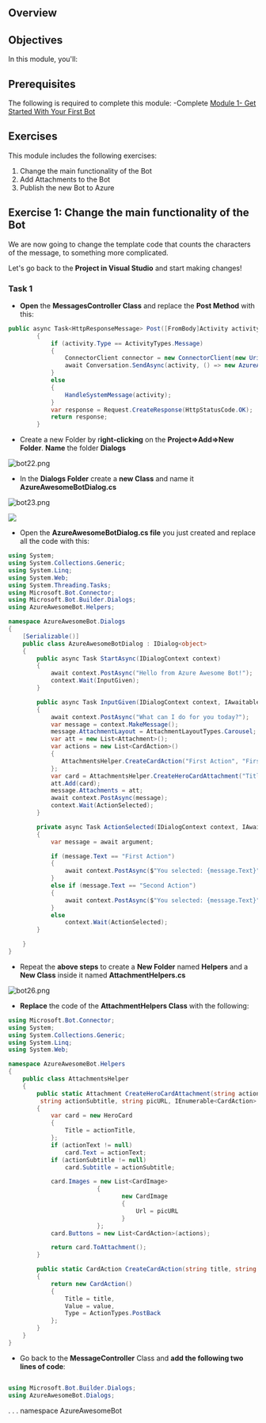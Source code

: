 ## Overview

## Objectives
In this module, you'll:


## Prerequisites
The following is required to complete this module:
-Complete [Module 1- Get Started With Your First Bot](https://github.com/sophiehn/MyBots/tree/master/1.%20Get%20Started%20With%20Your%20First%20Bot)

## Exercises
This module includes the following exercises:
1. Change the main functionality of the Bot
1. Add Attachments to the Bot
1. Publish the new Bot to Azure

## Exercise 1: Change the main functionality of the Bot

We are now going to change the template code that counts the characters of the message, to something more complicated.


Let's go back to the **Project in Visual Studio** and start making changes!


### Task 1
- **Open** the **MessagesController Class** and replace the **Post Method** with this:


```csharp
public async Task<HttpResponseMessage> Post([FromBody]Activity activity)
        {
            if (activity.Type == ActivityTypes.Message)
            {
                ConnectorClient connector = new ConnectorClient(new Uri(activity.ServiceUrl));
                await Conversation.SendAsync(activity, () => new AzureAwesomeBotDialog());
            }
            else
            {
                HandleSystemMessage(activity);
            }
            var response = Request.CreateResponse(HttpStatusCode.OK);
            return response;
        }
```

- Create a new Folder by r**ight-clicking** on the **Project=>Add=>New Folder**. **Name** the folder **Dialogs**


![bot22.png](http://i292.photobucket.com/albums/mm38/iCe-quEen99/bot22.png)


- In the **Dialogs Folder** create a **new Class** and name it **AzureAwesomeBotDialog.cs**

![bot23.png](http://i292.photobucket.com/albums/mm38/iCe-quEen99/bot23.png)

![](http://i292.photobucket.com/albums/mm38/iCe-quEen99/bot24.png)


- Open the **AzureAwesomeBotDialog.cs file** you just created and replace all the code with this:


```csharp
using System;
using System.Collections.Generic;
using System.Linq;
using System.Web;
using System.Threading.Tasks;
using Microsoft.Bot.Connector;
using Microsoft.Bot.Builder.Dialogs;
using AzureAwesomeBot.Helpers;

namespace AzureAwesomeBot.Dialogs
{
    [Serializable()]
    public class AzureAwesomeBotDialog : IDialog<object>
    {
        public async Task StartAsync(IDialogContext context)
        {
            await context.PostAsync("Hello from Azure Awesome Bot!");
            context.Wait(InputGiven);
        }

        public async Task InputGiven(IDialogContext context, IAwaitable<IMessageActivity> argument)
        {
            await context.PostAsync("What can I do for you today?");
            var message = context.MakeMessage();
            message.AttachmentLayout = AttachmentLayoutTypes.Carousel;
            var att = new List<Attachment>();
            var actions = new List<CardAction>()
            {
               AttachmentsHelper.CreateCardAction("First Action", "First Action"),AttachmentsHelper.CreateCardAction("Second Action","Second Action")
            };
            var card = AttachmentsHelper.CreateHeroCardAttachment("Title", "Text", "Subtitle", "http://i292.photobucket.com/albums/mm38/iCe-quEen99/athens.jpg", actions);
            att.Add(card);
            message.Attachments = att;
            await context.PostAsync(message);
            context.Wait(ActionSelected);
        }

        private async Task ActionSelected(IDialogContext context, IAwaitable<IMessageActivity> argument)
        {
            var message = await argument;

            if (message.Text == "First Action")
            {
                await context.PostAsync($"You selected: {message.Text}");
            }
            else if (message.Text == "Second Action")
            {
                await context.PostAsync($"You selected: {message.Text}");
            }
            else
                context.Wait(ActionSelected);
        }

    }
}
```

- Repeat the **above steps** to create a **New Folder** named **Helpers** and a **New Class** inside it named **AttachmentHelpers.cs**

![bot26.png](http://i292.photobucket.com/albums/mm38/iCe-quEen99/bot26.png)


- **Replace** the code of the **AttachmentHelpers Class** with the following:


```csharp
using Microsoft.Bot.Connector;
using System;
using System.Collections.Generic;
using System.Linq;
using System.Web;

namespace AzureAwesomeBot.Helpers
{
    public class AttachmentsHelper
    {
        public static Attachment CreateHeroCardAttachment(string actionTitle, string actionText,
         string actionSubtitle, string picURL, IEnumerable<CardAction> actions)
        {
            var card = new HeroCard
            {
                Title = actionTitle,
            };
            if (actionText != null)
                card.Text = actionText;
            if (actionSubtitle != null)
                card.Subtitle = actionSubtitle;

            card.Images = new List<CardImage>
                         {
                                new CardImage
                                {
                                    Url = picURL
                                }
                         };
            card.Buttons = new List<CardAction>(actions);

            return card.ToAttachment();
        }

        public static CardAction CreateCardAction(string title, string value)
        {
            return new CardAction()
            {
                Title = title,
                Value = value,
                Type = ActionTypes.PostBack
            };
        }
    }
}
```

- Go back to the **MessageController** Class and **add the following two lines of code**:


```csharp

using Microsoft.Bot.Builder.Dialogs;
using AzureAwesomeBot.Dialogs;
```
.
.
.
namespace AzureAwesomeBot 
